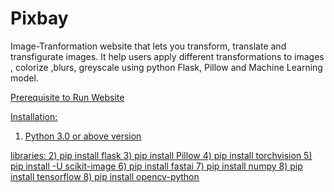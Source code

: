 # Pixbay
Image-Tranformation website that lets you transform, translate and transfigurate images.
It help users apply different transformations to images , colorize ,blurs, greyscale using python Flask, Pillow and Machine Learning model.

<u>Prerequisite to Run Website<u>

Installation:
1) Python 3.0 or above version

libraries:
2) pip install flask
3) pip install Pillow
4) pip install torchvision
5) pip install -U scikit-image
6) pip install fastai
7) pip install numpy
8) pip install tensorflow
8) pip install opencv-python
